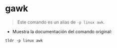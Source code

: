 # gawk

> Este comando es un alias de `-p linux awk`.

- Muestra la documentación del comando original:

`tldr -p linux awk`
